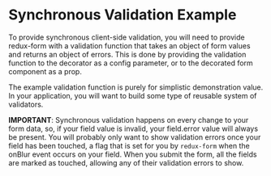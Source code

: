 # Synchronous Validation Example

To provide synchronous client-side validation, you will need to provide redux-form with a 
validation function that takes an object of form values and returns an object of errors.
This is done by providing the validation function to the decorator as a config parameter, or
to the decorated form component as a prop.

The example validation function is purely for simplistic demonstration value. In your 
application, you will want to build some type of reusable system of validators.

**IMPORTANT**: Synchronous validation happens on every change to your form data, so, if your field 
value is invalid, your field.error value will always be present. You will probably only want to
show validation errors once your field has been touched, a flag that is set for you by `redux-form`
when the onBlur event occurs on your field. When you submit the form, all the fields are marked as
touched, allowing any of their validation errors to show.

